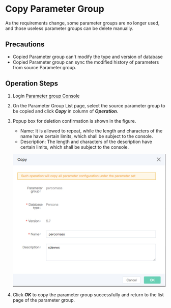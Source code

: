 # Copy Parameter Group 
As the requirements change, some parameter groups are no longer used, and those useless parameter groups can be delete manually.

## Precautions
* Copied Parameter group can't modify the type and version of database
* Copied Parameter group can sync the modified history of parameters from source Parameter group.

## Operation Steps
1. Login [Parameter group Console](https://rds-console.jdcloud.com/paramgroup/list)
2. On the Parameter Group List page, select the source parameter group to be copied and click ***Copy*** in column of ***Operation***.
3. Popup box for deletion confirmation is shown in the figure.
    * Name: It is allowed to repeat, while the length and characters of the name have certain limits, which shall be subject to the console. 
    * Description: The length and characters of the description have certain limits, which shall be subject to the console. 

    ![image](../../../../../image/RDS/1109_18.jpg)

4. Click ***OK*** to copy the parameter group successfully and return to the list page of the parameter group.
